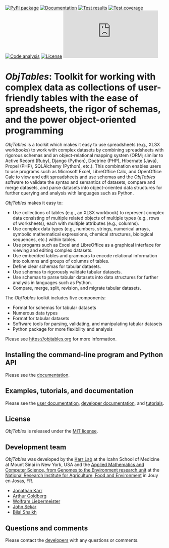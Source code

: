 [![PyPI package](https://img.shields.io/pypi/v/obj_tables.svg)](https://pypi.python.org/pypi/obj_tables)
[![Documentation](https://readthedocs.org/projects/obj-tables/badge/?version=latest)](https://docs.karrlab.org/obj_tables)
[![Test results](https://circleci.com/gh/KarrLab/obj_tables.svg?style=shield)](https://circleci.com/gh/KarrLab/obj_tables)
[![Test coverage](https://coveralls.io/repos/github/KarrLab/obj_tables/badge.svg)](https://coveralls.io/github/KarrLab/obj_tables)
[![Code analysis](https://api.codeclimate.com/v1/badges/164d7483a2d3bb68b3ca/maintainability)](https://codeclimate.com/github/KarrLab/obj_tables)
[![License](https://img.shields.io/github/license/KarrLab/obj_tables.svg)](LICENSE)
![Analytics](https://ga-beacon.appspot.com/UA-86759801-1/obj_tables/README.md?pixel)

# *ObjTables*: Toolkit for working with complex data as collections of user-friendly tables with the ease of spreadsheets, the rigor of schemas, and the power object-oriented programming

*ObjTables* is a toolkit which makes it easy to use spreadsheets (e.g., XLSX workbooks) to work with complex datasets by combining spreadsheets with rigorous schemas and an object-relational mapping system (ORM; similar to Active Record (Ruby), Django (Python), Doctrine (PHP), Hibernate (Java), Propel (PHP), SQLAlchemy (Python), etc.). This combination enables users to use programs such as Microsoft Excel, LibreOffice Calc, and OpenOffice Calc to view and edit spreadsheets and use schemas and the *ObjTables* software to validate the syntax and semantics of datasets, compare and merge datasets, and parse datasets into object-oriented data structures for further querying and analysis with languages such as Python.

*ObjTables* makes it easy to:

* Use collections of tables (e.g., an XLSX workbook) to represent complex data consisting of multiple related objects of multiple types (e.g., rows of worksheets), each with multiple attributes (e.g., columns).
* Use complex data types (e.g., numbers, strings, numerical arrays, symbolic mathematical expressions, chemical structures, biological sequences, etc.) within tables.
* Use progams such as Excel and LibreOffice as a graphical interface for viewing and editing complex datasets.
* Use embedded tables and grammars to encode relational information into columns and groups of columns of tables.
* Define clear schemas for tabular datasets.
* Use schemas to rigorously validate tabular datasets.
* Use schemas to parse tabular datasets into data structures for further analysis in languages such as Python.
* Compare, merge, split, revision, and migrate tabular datasets.

The *ObjTables* toolkit includes five components:

* Format for schemas for tabular datasets
* Numerous data types
* Format for tabular datasets
* Software tools for parsing, validating, and manipulating tabular datasets
* Python package for more flexibility and analysis

Please see https://objtables.org for more information.

## Installing the command-line program and Python API
Please see the [documentation](https://docs.karrlab.org/obj_tables/installation.html).

## Examples, tutorials, and documentation
Please see the [user documentation](https://www.objtables.org), [developer documentation](https://docs.karrlab.org/obj_tables), and [tutorials](https://sandbox.karrlab.org).

## License
*ObjTables* is released under the [MIT license](LICENSE).

## Development team
*ObjTables* was developed by the [Karr Lab](https://www.karrlab.org) at the Icahn School of Medicine at Mount Sinai in New York, USA and the [Applied Mathematics and Computer Science, from Genomes to the Environment research unit](https://maiage.inra.fr/) at the [National Research Institute for Agriculture, Food and Environment](https://www.inrae.fr/en/centres/ile-france-jouy-josas-antony/) in Jouy en Josas, FR.

* [Jonathan Karr](https://www.karrlab.org)
* [Arthur Goldberg](https://www.mountsinai.org/profiles/arthur-p-goldberg)
* [Wolfram Liebermeister](http://genome.jouy.inra.fr/~wliebermeis/index_en.html)
* [John Sekar](https://www.linkedin.com/in/john-sekar/)
* [Bilal Shaikh](https://www.bshaikh.com)

## Questions and comments
Please contact the [developers](mailto:info@objtables.org) with any questions or comments.

